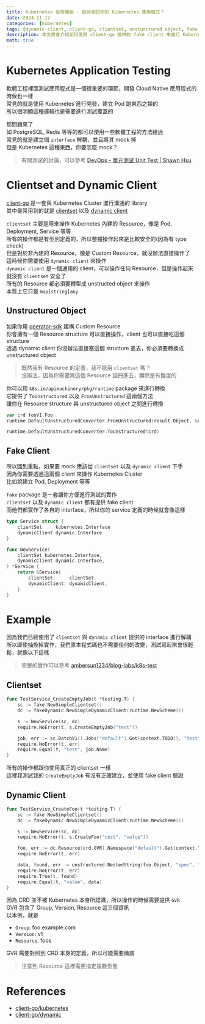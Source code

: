 ```yaml
---
title: Kubernetes 從零開始 - 如何測試你的 Kubernetes 應用程式？
date: 2024-11-17
categories: [kubernetes]
tags: [dynamic client, client-go, clientset, unsturctured object, fake client, GVR]
description: 本文將會介紹如何使用 client-go 提供的 fake client 來進行 Kubernetes 應用程式的測試
math: true
---
```


# Kubernetes Application Testing
軟體工程裡面測試應用程式是一個很重要的環節，開發 Cloud Native 應用程式的時候也一樣\
常見的就是使用 Kubernetes 進行開發，建立 Pod 跑東西之類的\
所以很明顯這種邏輯也是需要進行測試覆蓋的

那問題來了\
如 PostgreSQL, Redis 等等的都可以使用一些軟體工程的方法繞過\
常見的就是建立個 `interface` 解耦，並且將其 mock 掉\
但是 Kubernetes 這種東西，你要怎麼 mock？

> 有關測試的討論，可以參考 [DevOps - 單元測試 Unit Test \| Shawn Hsu](../../devops/devops-unit-test)

# Clientset and Dynamic Client
[client-go](https://github.com/kubernetes/client-go) 是一套與 Kubernetes Cluster 進行溝通的 library\
其中最常用到的就是 [clientset](https://pkg.go.dev/k8s.io/client-go/kubernetes) 以及 [dynamic client](https://pkg.go.dev/k8s.io/client-go/dynamic)

`clientset` 主要是用來操作 Kubernetes 內建的 Resource，像是 Pod, Deployment, Service 等等\
所有的操作都是有型別定義的，所以整體操作起來是比較安全的(因為有 type check)\
但是對於非內建的 Resource，像是 Custom Resource，就沒辦法直接操作了\
這時候你需要使用 `dynamic client` 來操作\
`dynamic client` 是一個通用的 client，可以操作任何 Resource，但是操作起來就沒有 `clientset` 安全了\
所有的 Resource 都必須要轉型成 unstructed object 來操作\
本質上它只是 `map[string]any`

## Unstructured Object
如果你用 [operator-sdk](https://sdk.operatorframework.io/docs/building-operators/golang/tutorial/) 建構 Custom Resource\
你會擁有一個 Resource structure 可以直接操作，client 也可以直接吃這個 structure\
透過 dynamic client 你沒辦法直接塞這個 structure 進去，你必須要轉換成 unstructured object

> 既然我有 Resource 的定義，我不能用 `clientset` 嗎？\
> 沒辦法，因為你需要將這個 Resource 註冊進去，顯然是有難度的

你可以用 `k8s.io/apimachinery/pkg/runtime` package 來進行轉換\
它提供了 `ToUnstructured` 以及 `FromUnstructured` 這兩個方法\
讓你在 Resource structure 與 unstructured object 之間進行轉換

```go
var crd fooV1.Foo
runtime.DefaultUnstructuredConverter.FromUnstructured(result.Object, &crd)

runtime.DefaultUnstructuredConverter.ToUnstructured(crd)
```

## Fake Client
所以回到重點，如果要 mock 應該從 `clientset` 以及 `dynamic client` 下手\
因為你需要透過這兩個 client 來操作 Kubernetes Cluster\
比如說建立 Pod, Deployment 等等

`fake` package 是一套讓你方便進行測試的實作\
`clientset` 以及 `dynamic client` 都有提供 fake client\
而他們都實作了各自的 interface，所以你的 service 定義的時候就會像這樣

```go
type Service struct {
	clientSet     kubernetes.Interface
	dynamicClient dynamic.Interface
}

func NewService(
    clientSet kubernetes.Interface, 
    dynamicClient dynamic.Interface,
) *Service {
	return &Service{
		clientSet:     clientSet,
		dynamicClient: dynamicClient,
	}
}
```

# Example
因為我們已經使用了 `clientset` 與 `dynamic client` 提供的 interface 進行解耦\
所以即使抽換掉實作，我們原本程式碼也不需要任何的改變，測試寫起來會很輕鬆，就像以下這樣

> 完整的實作可以參考 [ambersun1234/blog-labs/k8s-test](https://github.com/ambersun1234/blog-labs/blob/master/k8s-test)

## Clientset
```go
func TestService_CreateEmptyJob(t *testing.T) {
	sc := fake.NewSimpleClientset()
	dc := fakeDynamic.NewSimpleDynamicClient(runtime.NewScheme())

	s := NewService(sc, dc)
	require.NoError(t, s.CreateEmptyJob("test"))

	job, err := sc.BatchV1().Jobs("default").Get(context.TODO(), "test", metaV1.GetOptions{})
	require.NoError(t, err)
	require.Equal(t, "test", job.Name)
}
```

所有的操作都跟你使用真正的 clientset 一樣\
這裡我測試我的 `CreateEmptyJob` 有沒有正確建立，並使用 fake client 驗證

## Dynamic Client
```go
func TestService_CreateFoo(t *testing.T) {
	sc := fake.NewSimpleClientset()
	dc := fakeDynamic.NewSimpleDynamicClient(runtime.NewScheme())

	s := NewService(sc, dc)
	require.NoError(t, s.CreateFoo("test", "value"))

	foo, err := dc.Resource(crd.GVR).Namespace("default").Get(context.TODO(), "test", metaV1.GetOptions{})
	require.NoError(t, err)

	data, found, err := unstructured.NestedString(foo.Object, "spec", "value")
	require.NoError(t, err)
	require.True(t, found)
	require.Equal(t, "value", data)
}
```

因為 CRD 並不被 Kubernetes 本身所認識，所以操作的時候需要提供 `GVR`\
GVR 包含了 Group, Version, Resource 這三個資訊\
以本例，就是
+ `Group`: foo.example.com
+ `Version`: v1
+ `Resource`: foos

GVR 需要對照到 CRD 本身的定義，所以可能需要微調

> 注意到 Resource 這裡需要指定複數型態

# References
+ [client-go/kubernetes](https://pkg.go.dev/k8s.io/client-go@v0.31.2/kubernetes)
+ [client-go/dynamic](https://pkg.go.dev/k8s.io/client-go@v0.31.2/dynamic)
